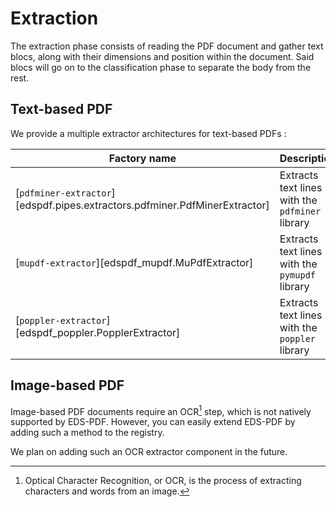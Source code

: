 # Extraction

The extraction phase consists of reading the PDF document and gather text blocs, along with their dimensions and position within the document. Said blocs will go on to the classification phase to separate the body from the rest.

## Text-based PDF

We provide a multiple extractor architectures for text-based PDFs :

<!-- --8<-- [start:components] -->

| Factory name                                                               | Description                                     |
|----------------------------------------------------------------------------|-------------------------------------------------|
| [`pdfminer-extractor`][edspdf.pipes.extractors.pdfminer.PdfMinerExtractor] | Extracts text lines with the `pdfminer` library |
| [`mupdf-extractor`][edspdf_mupdf.MuPdfExtractor]                           | Extracts text lines with the `pymupdf` library  |
| [`poppler-extractor`][edspdf_poppler.PopplerExtractor]                     | Extracts text lines with the `poppler` library  |

<!-- --8<-- [end:components] -->

## Image-based PDF

Image-based PDF documents require an OCR[^1] step, which is not natively supported by EDS-PDF.
However, you can easily extend EDS-PDF by adding such a method to the registry.

We plan on adding such an OCR extractor component in the future.

[^1]: Optical Character Recognition, or OCR, is the process of extracting characters and words from an image.
